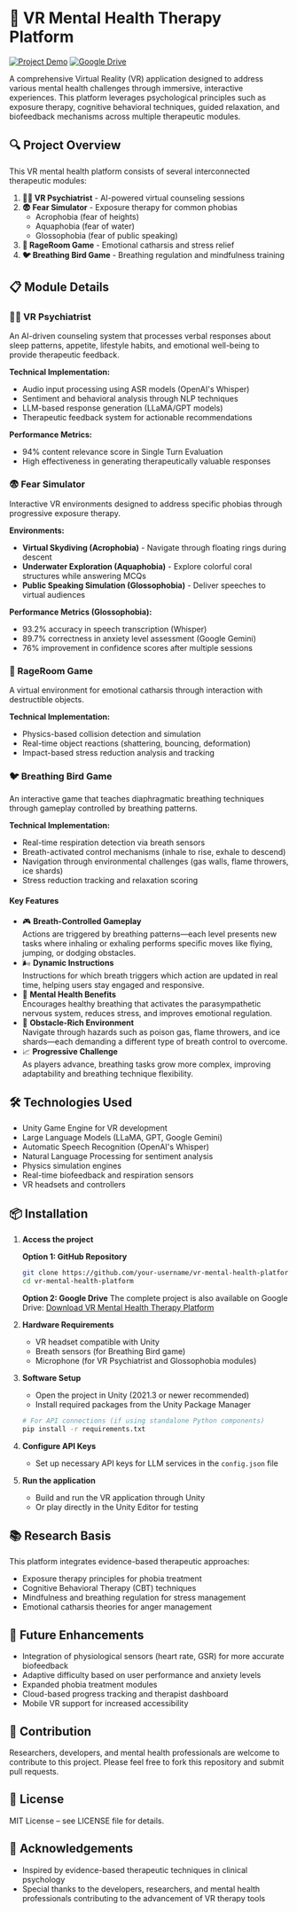 # 🧠 VR Mental Health Therapy Platform

[![Project Demo](https://img.shields.io/badge/Demo-Watch%20Video-red)](https://your-demo-video-link)
[![Google Drive](https://img.shields.io/badge/Google%20Drive-Download%20Project-blue)](https://drive.google.com/drive/folders/your-drive-folder-link)

A comprehensive Virtual Reality (VR) application designed to address various mental health challenges through immersive, interactive experiences. This platform leverages psychological principles such as exposure therapy, cognitive behavioral techniques, guided relaxation, and biofeedback mechanisms across multiple therapeutic modules.

## 🔍 Project Overview

This VR mental health platform consists of several interconnected therapeutic modules:

1. **🧙‍♂️ VR Psychiatrist** - AI-powered virtual counseling sessions
2. **😨 Fear Simulator** - Exposure therapy for common phobias
   - Acrophobia (fear of heights)
   - Aquaphobia (fear of water)
   - Glossophobia (fear of public speaking)
3. **😤 RageRoom Game** - Emotional catharsis and stress relief
4. **🐦 Breathing Bird Game** - Breathing regulation and mindfulness training

## 📋 Module Details

### 🧙‍♂️ VR Psychiatrist

An AI-driven counseling system that processes verbal responses about sleep patterns, appetite, lifestyle habits, and emotional well-being to provide therapeutic feedback.

**Technical Implementation:**
- Audio input processing using ASR models (OpenAI's Whisper)
- Sentiment and behavioral analysis through NLP techniques
- LLM-based response generation (LLaMA/GPT models)
- Therapeutic feedback system for actionable recommendations

**Performance Metrics:**
- 94% content relevance score in Single Turn Evaluation
- High effectiveness in generating therapeutically valuable responses

### 😨 Fear Simulator

Interactive VR environments designed to address specific phobias through progressive exposure therapy.

**Environments:**
- **Virtual Skydiving (Acrophobia)** - Navigate through floating rings during descent
- **Underwater Exploration (Aquaphobia)** - Explore colorful coral structures while answering MCQs
- **Public Speaking Simulation (Glossophobia)** - Deliver speeches to virtual audiences

**Performance Metrics (Glossophobia):**
- 93.2% accuracy in speech transcription (Whisper)
- 89.7% correctness in anxiety level assessment (Google Gemini)
- 76% improvement in confidence scores after multiple sessions

### 😤 RageRoom Game

A virtual environment for emotional catharsis through interaction with destructible objects.

**Technical Implementation:**
- Physics-based collision detection and simulation
- Real-time object reactions (shattering, bouncing, deformation)
- Impact-based stress reduction analysis and tracking

### 🐦 Breathing Bird Game

An interactive game that teaches diaphragmatic breathing techniques through gameplay controlled by breathing patterns.

**Technical Implementation:**
- Real-time respiration detection via breath sensors
- Breath-activated control mechanisms (inhale to rise, exhale to descend)
- Navigation through environmental challenges (gas walls, flame throwers, ice shards)
- Stress reduction tracking and relaxation scoring

#### Key Features

- 🎮 **Breath-Controlled Gameplay**  
  Actions are triggered by breathing patterns—each level presents new tasks where inhaling or exhaling performs specific moves like flying, jumping, or dodging obstacles.
- 🌬️ **Dynamic Instructions**  
  Instructions for which breath triggers which action are updated in real time, helping users stay engaged and responsive.
- 🧠 **Mental Health Benefits**  
  Encourages healthy breathing that activates the parasympathetic nervous system, reduces stress, and improves emotional regulation.
- 🌋 **Obstacle-Rich Environment**  
  Navigate through hazards such as poison gas, flame throwers, and ice shards—each demanding a different type of breath control to overcome.
- 📈 **Progressive Challenge**  
  As players advance, breathing tasks grow more complex, improving adaptability and breathing technique flexibility.

## 🛠️ Technologies Used

- Unity Game Engine for VR development
- Large Language Models (LLaMA, GPT, Google Gemini)
- Automatic Speech Recognition (OpenAI's Whisper)
- Natural Language Processing for sentiment analysis
- Physics simulation engines
- Real-time biofeedback and respiration sensors
- VR headsets and controllers

## 📦 Installation

1. **Access the project**
   
   **Option 1: GitHub Repository**
   ```bash
   git clone https://github.com/your-username/vr-mental-health-platform.git
   cd vr-mental-health-platform
   ```
   
   **Option 2: Google Drive**
   The complete project is also available on Google Drive:
   [Download VR Mental Health Therapy Platform](https://drive.google.com/drive/folders/your-drive-folder-link)

2. **Hardware Requirements**
   - VR headset compatible with Unity
   - Breath sensors (for Breathing Bird game)
   - Microphone (for VR Psychiatrist and Glossophobia modules)

3. **Software Setup**
   - Open the project in Unity (2021.3 or newer recommended)
   - Install required packages from the Unity Package Manager
   ```bash
   # For API connections (if using standalone Python components)
   pip install -r requirements.txt
   ```

4. **Configure API Keys**
   - Set up necessary API keys for LLM services in the `config.json` file

5. **Run the application**
   - Build and run the VR application through Unity
   - Or play directly in the Unity Editor for testing

## 📚 Research Basis

This platform integrates evidence-based therapeutic approaches:
- Exposure therapy principles for phobia treatment
- Cognitive Behavioral Therapy (CBT) techniques
- Mindfulness and breathing regulation for stress management
- Emotional catharsis theories for anger management

## 🧪 Future Enhancements

- Integration of physiological sensors (heart rate, GSR) for more accurate biofeedback
- Adaptive difficulty based on user performance and anxiety levels
- Expanded phobia treatment modules
- Cloud-based progress tracking and therapist dashboard
- Mobile VR support for increased accessibility

## 🤝 Contribution

Researchers, developers, and mental health professionals are welcome to contribute to this project. Please feel free to fork this repository and submit pull requests.

## 📄 License

MIT License – see LICENSE file for details.

## 🙏 Acknowledgements

- Inspired by evidence-based therapeutic techniques in clinical psychology
- Special thanks to the developers, researchers, and mental health professionals contributing to the advancement of VR therapy tools
